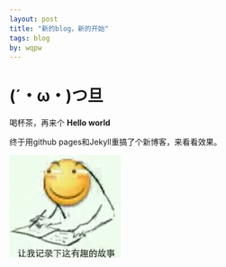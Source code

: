 ```yaml
---
layout: post
title: "新的blog，新的开始"
tags: blog
by: wqpw
---
```


# (´・ω・)つ旦

喝杯茶，再来个 **Hello world**

终于用github pages和Jekyll重搞了个新博客，来看看效果。

![0](/assets/1.jpg)